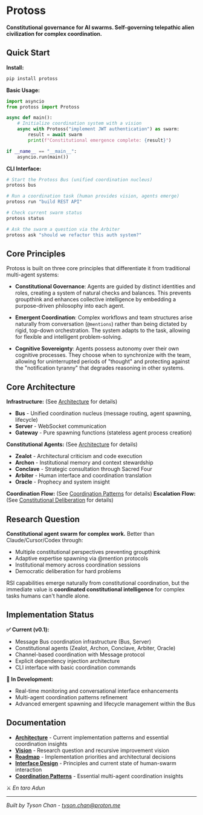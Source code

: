 # Protoss

**Constitutional governance for AI swarms. Self-governing telepathic alien civilization for complex coordination.**

## Quick Start

**Install:**
```bash
pip install protoss
```

**Basic Usage:**
```python
import asyncio
from protoss import Protoss

async def main():
    # Initialize coordination system with a vision
    async with Protoss("implement JWT authentication") as swarm:
        result = await swarm
        print(f"Constitutional emergence complete: {result}")

if __name__ == "__main__":
    asyncio.run(main())
```

**CLI Interface:**
```bash
# Start the Protoss Bus (unified coordination nucleus)
protoss bus

# Run a coordination task (human provides vision, agents emerge)
protoss run "build REST API"

# Check current swarm status
protoss status

# Ask the swarm a question via the Arbiter
protoss ask "should we refactor this auth system?"
```

## Core Principles

Protoss is built on three core principles that differentiate it from traditional multi-agent systems:

- **Constitutional Governance**: Agents are guided by distinct identities and roles, creating a system of natural checks and balances. This prevents groupthink and enhances collective intelligence by embedding a purpose-driven philosophy into each agent.

- **Emergent Coordination**: Complex workflows and team structures arise naturally from conversation (`@mentions`) rather than being dictated by rigid, top-down orchestration. The system adapts to the task, allowing for flexible and intelligent problem-solving.

- **Cognitive Sovereignty**: Agents possess autonomy over their own cognitive processes. They choose when to synchronize with the team, allowing for uninterrupted periods of "thought" and protecting against the "notification tyranny" that degrades reasoning in other systems.

## Core Architecture

**Infrastructure:** (See [Architecture](docs/ARCHITECTURE.md) for details)
- **Bus** - Unified coordination nucleus (message routing, agent spawning, lifecycle)
- **Server** - WebSocket communication
- **Gateway** - Pure spawning functions (stateless agent process creation)

**Constitutional Agents:** (See [Architecture](docs/ARCHITECTURE.md) for details)
- **Zealot** - Architectural criticism and code execution
- **Archon** - Institutional memory and context stewardship
- **Conclave** - Strategic consultation through Sacred Four
- **Arbiter** - Human interface and coordination translation
- **Oracle** - Prophecy and system insight

**Coordination Flow:** (See [Coordination Patterns](docs/coordination.md) for details)
**Escalation Flow:** (See [Constitutional Deliberation](docs/deliberation.md) for details)

## Research Question

**Constitutional agent swarm for complex work.** Better than Claude/Cursor/Codex through:
- Multiple constitutional perspectives preventing groupthink
- Adaptive expertise spawning via @mention protocols  
- Institutional memory across coordination sessions
- Democratic deliberation for hard problems

RSI capabilities emerge naturally from constitutional coordination, but the immediate value is **coordinated constitutional intelligence** for complex tasks humans can't handle alone.

## Implementation Status

**✅ Current (v0.1):**
- Message Bus coordination infrastructure (Bus, Server)
- Constitutional agents (Zealot, Archon, Conclave, Arbiter, Oracle)
- Channel-based coordination with Message protocol
- Explicit dependency injection architecture
- CLI interface with basic coordination commands

**🔄 In Development:**
- Real-time monitoring and conversational interface enhancements
- Multi-agent coordination patterns refinement
- Advanced emergent spawning and lifecycle management within the Bus

## Documentation

- **[Architecture](docs/ARCHITECTURE.md)** - Current implementation patterns and essential coordination insights
- **[Vision](docs/VISION.md)** - Research question and recursive improvement vision
- **[Roadmap](docs/ROADMAP.md)** - Implementation priorities and architectural decisions
- **[Interface Design](docs/interface.md)** - Principles and current state of human-swarm interaction
- **[Coordination Patterns](docs/coordination.md)** - Essential multi-agent coordination insights

⚔️ *En taro Adun*

---
*Built by Tyson Chan - tyson.chan@proton.me*